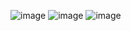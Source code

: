 ![image](https://github.com/user-attachments/assets/fc6d58ac-4bf5-46fa-8fa7-769f6d9679f3)
![image](https://github.com/user-attachments/assets/ea8d4495-6b80-4db4-8af9-3c4d98af0f81)
![image](https://github.com/user-attachments/assets/8d77b3b1-c7d9-4b15-92db-73932a367962)

